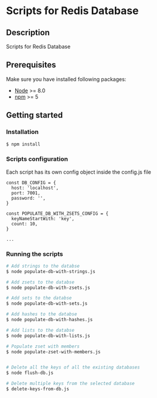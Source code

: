 # Scripts for Redis Database

## Description
Scripts for Redis Database

## Prerequisites

Make sure you have installed following packages:
* [Node](https://nodejs.org/en/download/) >= 8.0
* [npm](https://www.npmjs.com/get-npm) >= 5 

## Getting started

### Installation

```bash
$ npm install
```

### Scripts configuration

Each script has its own config object inside the config.js file

```
const DB_CONFIG = {
  host: 'localhost',
  port: 7001,
  password: '',
}

const POPULATE_DB_WITH_ZSETS_СONFIG = {
  keyNameStartWith: 'key',
  count: 10,
}

...

```

### Running the scripts

```bash
# Add strings to the databse
$ node populate-db-with-strings.js

# Add zsets to the databse
$ node populate-db-with-zsets.js

# Add sets to the databse
$ node populate-db-with-sets.js

# Add hashes to the databse
$ node populate-db-with-hashes.js

# Add lists to the databse
$ node populate-db-with-lists.js

# Populate zset with members
$ node populate-zset-with-members.js


# Delete all the keys of all the existing databases
$ node flush-db.js

# Delete multiple keys from the selected database
$ delete-keys-from-db.js

```
